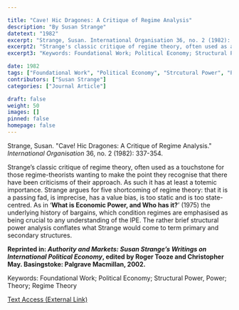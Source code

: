 ```yaml
---

title: "Cave! Hic Dragones: A Critique of Regime Analysis"
description: "By Susan Strange"
datetext: "1982"
excerpt: "Strange, Susan. International Organisation 36, no. 2 (1982): 337-354."
excerpt2: "Strange's classic critique of regime theory, often used as a touchstone for those regime-theorists wanting to make the point they recognise that there have been criticisms of their approach. As such it has at least a totemic importance. Strange argues for five shortcoming of regime theory: that it is a passing fad, is imprecise, has a value bias, is too static and is too state-centred. As in 'What is Economic Power, and Who has it?' (1975) the underlying history of bargains, which condition regimes are emphasised as being crucial to any understanding of the IPE. The rather brief structural power analysis conflates what Strange would come to term primary and secondary structures. Reprinted in: Authority and Markets: Susan Strange’s Writings on International Political Economy, edited by Roger Tooze and Christopher May. Basingstoke: Palgrave Macmillan, 2002."
excerpt3: "Keywords: Foundational Work; Political Economy; Structural Power, Power; Theory; Regime Theory"

date: 1982
tags: ["Foundational Work", "Political Economy", "Strcutural Power", "Power", "Theory", "1980's", "Susan Strange"]
contributors: ["Susan Strange"]
categories: ["Journal Article"]

draft: false
weight: 50
images: []
pinned: false
homepage: false
---
```


Strange, Susan. "Cave! Hic Dragones: A Critique of Regime Analysis." *International Organisation* 36, no. 2 (1982): 337-354.

Strange’s classic critique of regime theory, often used as a touchstone for those regime-theorists wanting to make the point they recognise that there have been criticisms of their approach. As such it has at least a totemic importance. Strange argues for five shortcoming of regime theory: that it is a passing fad, is imprecise, has a value bias, is too static and is too state-centred. As in ‘<b>What is Economic Power, and Who has it?</b>’ (1975) the underlying history of bargains, which condition regimes are emphasised as being crucial to any understanding of the IPE. The rather brief structural power analysis conflates what Strange would come to term primary and secondary structures.

**Reprinted in: *Authority and Markets: Susan Strange’s Writings on International Political Economy*, edited by Roger Tooze and Christopher May. Basingstoke: Palgrave Macmillan, 2002.**

Keywords: Foundational Work; Political Economy; Structural Power, Power; Theory; Regime Theory

[Text Access (External Link)](https://doi.org/10.1017/S0020818300019020)
